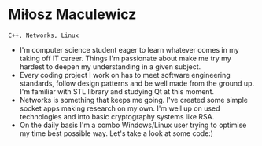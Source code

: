 # Miłosz Maculewicz

` C++, Networks, Linux `

- I'm computer science student eager to learn whatever comes in my taking off IT career. Things I'm passionate about make me try my hardest to deepen my understanding in a given subject.
- Every coding project I work on has to meet software engineering standards, follow design patterns and be well made from the ground up. I'm familiar with STL library and studying Qt at this moment.
- Networks is something that keeps me going. I've created some simple socket apps making research on my own. I'm well up on used technologies and into basic cryptography systems like RSA.
- On the daily basis I'm a combo Windows/Linux user trying to optimise my time best possible way. Let's take a look at some code:)
